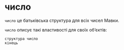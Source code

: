 # число

`число` <keyword>це</keyword> батьківська структура для всіх чисел <subject>Мавки</subject>.

`число` описує такі властивості для своїх обʼєктів:

```мавка
структура число
кінець
```